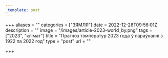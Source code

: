 ```yaml
---
_template: post
---
```




+++
aliases = ""
categories = ["ЗЯМЛЯ"]
date = 2022-12-28T09:56:01Z
description = ""
image = "/images/article-2023-world_by.png"
tags = ["2023", "клiмат"]
title = "Прагноз тэмператур 2023 года ў параўнанні з 1922 па 2022 год"
type = "post"
url = ""

+++
